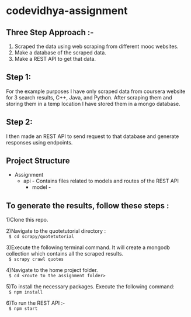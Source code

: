 # codevidhya-assignment

## Three Step Approach :-
1) Scraped the data using web scraping from different mooc websites.
2) Make a database of the scraped data.
3) Make a REST API to get that data.


## Step 1:
For the example purposes I have only scraped data from coursera website for 3 search results, C++, Java, and Python. After scraping them and storing them in a temp location I have stored them in a mongo database.
## Step 2:
I then made an REST API to send request to that database and generate responses using endpoints.

## Project Structure
* Assignment
  * api - Contains files related to models and routes of the REST API
    * model - 
  

## To generate the results, follow these steps :

1)Clone this repo.  

2)Navigate to the quotetutorial directory :  
``` $ cd scrapy/quotetutorial```

3)Execute the following terminal command. It will create a mongodb collection which contains all the scraped results.  
``` $ scrapy crawl quotes```  

4)Navigate to the home project folder.  
``` $ cd <route to the assignment folder>```  

5)To install the necessary packages. Execute the following command:  
``` $ npm install```  

6)To run the REST API :-  
``` $ npm start```  

